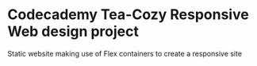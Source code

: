 # Codecademy Tea-Cozy Responsive Web design project
Static website making use of Flex containers to create a responsive site
